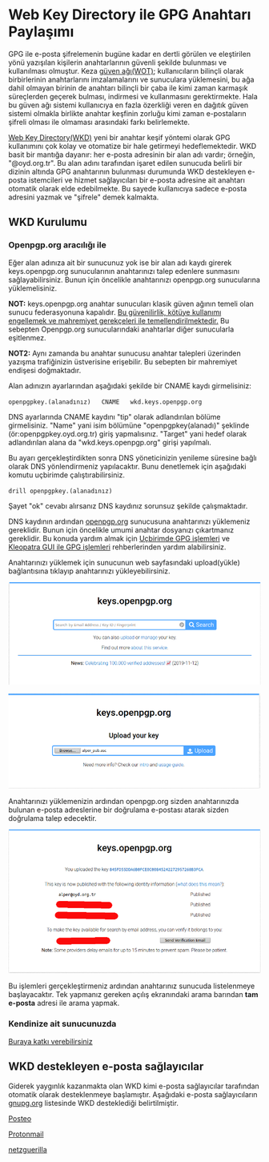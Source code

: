 # Web Key Directory ile GPG Anahtarı Paylaşımı

GPG ile e-posta şifrelemenin bugüne kadar en dertli görülen ve eleştirilen yönü yazışılan kişilerin anahtarlarının güvenli şekilde bulunması ve kullanılması olmuştur. Keza [güven ağı(WOT)](wot.md); kullanıcıların bilinçli olarak birbirlerinin anahtarlarını imzalamalarını ve sunuculara yüklemesini, bu ağa dahil olmayan birinin de anahtarı bilinçli bir çaba ile kimi zaman karmaşık süreçlerden geçerek bulması, indirmesi ve kullanmasını gerektirmekte. Hala bu güven ağı sistemi kullanıcıya en fazla özerkliği veren en dağıtık güven sistemi olmakla birlikte anahtar keşfinin zorluğu kimi zaman e-postaların şifreli olması ile olmaması arasındaki farkı belirlemekte.

[Web Key Directory(WKD)](https://wiki.gnupg.org/WKD) yeni bir anahtar keşif yöntemi olarak GPG kullanımını çok kolay ve otomatize bir hale getirmeyi hedeflemektedir. WKD basit bir mantığa dayanır: her e-posta adresinin bir alan adı vardır; örneğin, "@oyd.org.tr". Bu alan adını tarafından işaret edilen sunucuda belirli bir dizinin altında GPG anahtarının bulunması durumunda WKD destekleyen e-posta istemcileri ve hizmet sağlayıcıları bir e-posta adresine ait anahtarı otomatik olarak elde edebilmekte. Bu sayede kullanıcıya sadece e-posta adresini yazmak ve "şifrele" demek kalmakta.

## WKD Kurulumu

### Openpgp.org aracılığı ile

Eğer alan adınıza ait bir sunucunuz yok ise bir alan adı kaydı girerek keys.openpgp.org sunucularının anahtarınızı talep edenlere sunmasını sağlayabilirsiniz. Bunun için öncelikle anahtarınızı openpgp.org sunucularına yüklemelisiniz.

**NOT:** keys.openpgp.org anahtar sunucuları klasik güven ağının temeli olan sunucu federasyonuna kapalıdır. [Bu güvenilirlik, kötüye kullanımı engellemek ve mahremiyet gerekçeleri ile temellendirilmektedir.](https://keys.openpgp.org/about/faq) Bu sebepten Openpgp.org sunucularındaki anahtarlar diğer sunucularla eşitlenmez.

**NOT2:** Aynı zamanda bu anahtar sunucusu anahtar talepleri üzerinden yazışma trafiğinizin üstverisine erişebilir. Bu sebepten bir mahremiyet endişesi doğmaktadır.

Alan adınızın ayarlarından aşağıdaki şekilde bir CNAME kaydı girmelisiniz:

`openpgpkey.(alanadınız)   CNAME   wkd.keys.openpgp.org`

DNS ayarlarında CNAME kaydını "tip" olarak adlandırılan bölüme girmelisiniz. "Name" yani isim bölümüne "openpgpkey(alanadı)" şeklinde (ör:openpgpkey.oyd.org.tr) giriş yapmalısınız. "Target" yani hedef olarak adlandırılan alana da "wkd.keys.openpgp.org" girişi yapılmalı.

Bu ayarı gerçekleştirdikten sonra DNS yöneticinizin yenileme süresine bağlı olarak DNS yönlendirmeniz yapılacaktır. Bunu denetlemek için aşağıdaki komutu uçbirimde çalıştırabilirsiniz.

`drill openpgpkey.(alanadınız)`

Şayet "ok" cevabı alırsanız DNS kaydınız sorunsuz şekilde çalışmaktadır.

DNS kaydının ardından [openpgp.org](https://keys.openpgp.org) sunucusuna anahtarınızı yüklemeniz gereklidir. Bunun için öncelikle umumi anahtar dosyanızı çıkartmanız gereklidir. Bu konuda yardım almak için [Uçbirimde GPG işlemleri](ucbirim_gpg.md) ve [Kleopatra GUI ile GPG işlemleri](gui_gpg.md) rehberlerinden yardım alabilirsiniz.

Anahtarınızı yüklemek için sunucunun web sayfasındaki upload(yükle) bağlantısına tıklayıp anahtarınızı yükleyebilirsiniz.

![alt-text](wkd/openpgporg.png)

![alt-text](wkd/openpgporg_up.png)

Anahtarınızı yüklemenizin ardından openpgp.org sizden anahtarınızda bulunan e-posta adreslerine bir doğrulama e-postası atarak sizden doğrulama talep edecektir.

![alt-text](wkd/openpgporg_up2.png)

Bu işlemleri gerçekleştirmeniz ardından anahtarınız sunucuda listelenmeye başlayacaktır. Tek yapmanız gereken açılış ekranındaki arama barından **tam e-posta** adresi ile arama yapmak.

### Kendinize ait sunucunuzda

[Buraya katkı verebilirsiniz](https://oyd.org.tr)

## WKD destekleyen e-posta sağlayıcılar

Giderek yaygınlık kazanmakta olan WKD kimi e-posta sağlayıcılar tarafından otomatik olarak desteklenmeye başlamıştır. Aşağıdaki e-posta sağlayıcıların [gnupg.org](https://wiki.gnupg.org/WKD) listesinde WKD desteklediği belirtilmiştir.

[Posteo](https://posteo.de)

[Protonmail](https://protonmail.com)

[netzguerilla](https://netzguerilla.net/)
